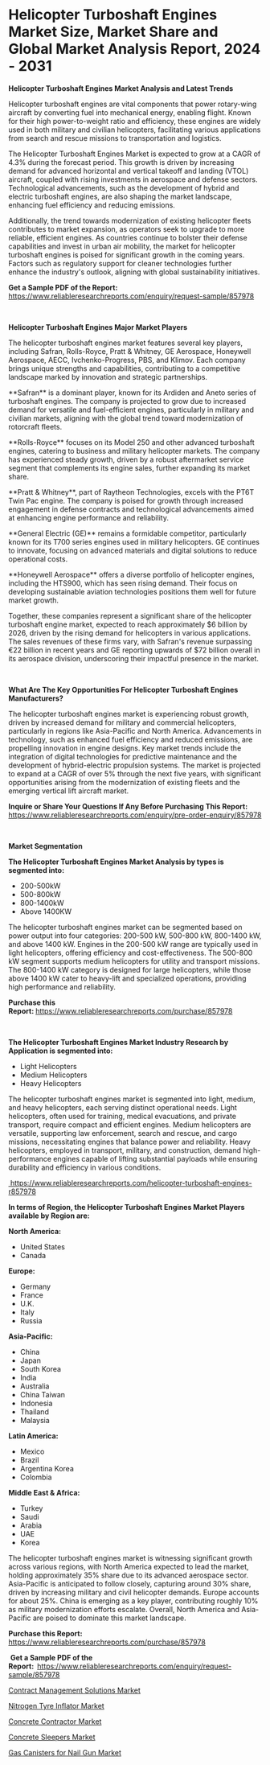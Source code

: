 <p><h1>Helicopter Turboshaft Engines Market Size, Market Share and Global Market Analysis Report, 2024 - 2031</h1></p><p><strong>Helicopter Turboshaft Engines Market Analysis and Latest Trends</strong></p>
<p><p>Helicopter turboshaft engines are vital components that power rotary-wing aircraft by converting fuel into mechanical energy, enabling flight. Known for their high power-to-weight ratio and efficiency, these engines are widely used in both military and civilian helicopters, facilitating various applications from search and rescue missions to transportation and logistics.</p><p>The Helicopter Turboshaft Engines Market is expected to grow at a CAGR of 4.3% during the forecast period. This growth is driven by increasing demand for advanced horizontal and vertical takeoff and landing (VTOL) aircraft, coupled with rising investments in aerospace and defense sectors. Technological advancements, such as the development of hybrid and electric turboshaft engines, are also shaping the market landscape, enhancing fuel efficiency and reducing emissions.</p><p>Additionally, the trend towards modernization of existing helicopter fleets contributes to market expansion, as operators seek to upgrade to more reliable, efficient engines. As countries continue to bolster their defense capabilities and invest in urban air mobility, the market for helicopter turboshaft engines is poised for significant growth in the coming years. Factors such as regulatory support for cleaner technologies further enhance the industry's outlook, aligning with global sustainability initiatives.</p></p>
<p><strong>Get a Sample PDF of the Report:&nbsp;</strong> <a href="https://www.reliableresearchreports.com/enquiry/request-sample/857978?utm_campaign=5&utm_medium=2&utm_source=Github&utm_content=ia&utm_term=02112024&utm_id=helicopter-turboshaft-engines">https://www.reliableresearchreports.com/enquiry/request-sample/857978</a></p>
<p>&nbsp;</p>
<p><strong>Helicopter Turboshaft Engines Major Market Players</strong></p>
<p><p>The helicopter turboshaft engines market features several key players, including Safran, Rolls-Royce, Pratt & Whitney, GE Aerospace, Honeywell Aerospace, AECC, Ivchenko-Progress, PBS, and Klimov. Each company brings unique strengths and capabilities, contributing to a competitive landscape marked by innovation and strategic partnerships.</p><p>**Safran** is a dominant player, known for its Ardiden and Aneto series of turboshaft engines. The company is projected to grow due to increased demand for versatile and fuel-efficient engines, particularly in military and civilian markets, aligning with the global trend toward modernization of rotorcraft fleets.</p><p>**Rolls-Royce** focuses on its Model 250 and other advanced turboshaft engines, catering to business and military helicopter markets. The company has experienced steady growth, driven by a robust aftermarket service segment that complements its engine sales, further expanding its market share.</p><p>**Pratt & Whitney**, part of Raytheon Technologies, excels with the PT6T Twin Pac engine. The company is poised for growth through increased engagement in defense contracts and technological advancements aimed at enhancing engine performance and reliability.</p><p>**General Electric (GE)** remains a formidable competitor, particularly known for its T700 series engines used in military helicopters. GE continues to innovate, focusing on advanced materials and digital solutions to reduce operational costs.</p><p>**Honeywell Aerospace** offers a diverse portfolio of helicopter engines, including the HTS900, which has seen rising demand. Their focus on developing sustainable aviation technologies positions them well for future market growth.</p><p>Together, these companies represent a significant share of the helicopter turboshaft engine market, expected to reach approximately $6 billion by 2026, driven by the rising demand for helicopters in various applications. The sales revenues of these firms vary, with Safran's revenue surpassing €22 billion in recent years and GE reporting upwards of $72 billion overall in its aerospace division, underscoring their impactful presence in the market.</p></p>
<p>&nbsp;</p>
<p><strong>What Are The Key Opportunities For Helicopter Turboshaft Engines Manufacturers?</strong></p>
<p><p>The helicopter turboshaft engines market is experiencing robust growth, driven by increased demand for military and commercial helicopters, particularly in regions like Asia-Pacific and North America. Advancements in technology, such as enhanced fuel efficiency and reduced emissions, are propelling innovation in engine designs. Key market trends include the integration of digital technologies for predictive maintenance and the development of hybrid-electric propulsion systems. The market is projected to expand at a CAGR of over 5% through the next five years, with significant opportunities arising from the modernization of existing fleets and the emerging vertical lift aircraft market.</p></p>
<p><strong>Inquire or Share Your Questions If Any Before Purchasing This Report:</strong> <a href="https://www.reliableresearchreports.com/enquiry/pre-order-enquiry/857978?utm_campaign=5&utm_medium=2&utm_source=Github&utm_content=ia&utm_term=02112024&utm_id=helicopter-turboshaft-engines">https://www.reliableresearchreports.com/enquiry/pre-order-enquiry/857978</a></p>
<p>&nbsp;</p>
<p><strong>Market Segmentation</strong></p>
<p><strong>The Helicopter Turboshaft Engines Market Analysis by types is segmented into:</strong></p>
<p><ul><li>200-500kW</li><li>500-800kW</li><li>800-1400kW</li><li>Above 1400KW</li></ul></p>
<p><p>The helicopter turboshaft engines market can be segmented based on power output into four categories: 200-500 kW, 500-800 kW, 800-1400 kW, and above 1400 kW. Engines in the 200-500 kW range are typically used in light helicopters, offering efficiency and cost-effectiveness. The 500-800 kW segment supports medium helicopters for utility and transport missions. The 800-1400 kW category is designed for large helicopters, while those above 1400 kW cater to heavy-lift and specialized operations, providing high performance and reliability.</p></p>
<p><strong>Purchase this Report:&nbsp;</strong><a href="https://www.reliableresearchreports.com/purchase/857978?utm_campaign=5&utm_medium=2&utm_source=Github&utm_content=ia&utm_term=02112024&utm_id=helicopter-turboshaft-engines">https://www.reliableresearchreports.com/purchase/857978</a></p>
<p>&nbsp;</p>
<p><strong>The Helicopter Turboshaft Engines Market Industry Research by Application is segmented into:</strong></p>
<p><ul><li>Light Helicopters</li><li>Medium Helicopters</li><li>Heavy Helicopters</li></ul></p>
<p><p>The helicopter turboshaft engines market is segmented into light, medium, and heavy helicopters, each serving distinct operational needs. Light helicopters, often used for training, medical evacuations, and private transport, require compact and efficient engines. Medium helicopters are versatile, supporting law enforcement, search and rescue, and cargo missions, necessitating engines that balance power and reliability. Heavy helicopters, employed in transport, military, and construction, demand high-performance engines capable of lifting substantial payloads while ensuring durability and efficiency in various conditions.</p></p>
<p><a href="https://www.reliableresearchreports.com/helicopter-turboshaft-engines-r857978?utm_campaign=5&utm_medium=2&utm_source=Github&utm_content=ia&utm_term=02112024&utm_id=helicopter-turboshaft-engines">&nbsp;https://www.reliableresearchreports.com/helicopter-turboshaft-engines-r857978</a></p>
<p><strong>In terms of Region, the Helicopter Turboshaft Engines Market Players available by Region are:</strong></p>
<p>
    <p> <strong> North America: </strong>
        <ul>
            <li>United States</li>
            <li>Canada</li>
        </ul>
        </p> 
    <p> <strong> Europe: </strong>
        <ul>
            <li>Germany</li>
            <li>France</li>
            <li>U.K.</li>
            <li>Italy</li>
            <li>Russia</li>
        </ul>
        </p> 
    <p> <strong> Asia-Pacific: </strong>
        <ul>
            <li>China</li>
            <li>Japan</li>
            <li>South Korea</li>
            <li>India</li>
            <li>Australia</li>
            <li>China Taiwan</li>
            <li>Indonesia</li>
            <li>Thailand</li>
            <li>Malaysia</li>
        </ul>
        </p> 
    <p> <strong> Latin America: </strong>
        <ul>
            <li>Mexico</li>
            <li>Brazil</li>
            <li>Argentina Korea</li>
            <li>Colombia</li>
        </ul>
        </p> 
    <p> <strong> Middle East & Africa: </strong>
        <ul>
            <li>Turkey</li>
            <li>Saudi</li>
            <li>Arabia</li>
            <li>UAE</li>
            <li>Korea</li>
        </ul>
    </p>
    </p>
<p><p>The helicopter turboshaft engines market is witnessing significant growth across various regions, with North America expected to lead the market, holding approximately 35% share due to its advanced aerospace sector. Asia-Pacific is anticipated to follow closely, capturing around 30% share, driven by increasing military and civil helicopter demands. Europe accounts for about 25%. China is emerging as a key player, contributing roughly 10% as military modernization efforts escalate. Overall, North America and Asia-Pacific are poised to dominate this market landscape.</p></p>
<p><strong>Purchase this Report: </strong><a href="https://www.reliableresearchreports.com/purchase/857978?utm_campaign=5&utm_medium=2&utm_source=Github&utm_content=ia&utm_term=02112024&utm_id=helicopter-turboshaft-engines">https://www.reliableresearchreports.com/purchase/857978</a></p>
<p>&nbsp;<strong>Get a Sample PDF of the Report:&nbsp;&nbsp;</strong><a href="https://www.reliableresearchreports.com/enquiry/request-sample/857978?utm_campaign=5&utm_medium=2&utm_source=Github&utm_content=ia&utm_term=02112024&utm_id=helicopter-turboshaft-engines">https://www.reliableresearchreports.com/enquiry/request-sample/857978</a></p>
<p><strong></strong></p>
<p><p><a href="https://www.linkedin.com/pulse/contract-management-solutions-market-trends-focusing-8jegf?utm_campaign=5&utm_medium=2&utm_source=Github&utm_content=ia&utm_term=02112024&utm_id=helicopter-turboshaft-engines">Contract Management Solutions Market</a></p><p><a href="https://github.com/RogerBennett414/Market-Research-Report-List-1/blob/main/nitrogen-tyre-inflator-market.md?utm_campaign=5&utm_medium=2&utm_source=Github&utm_content=ia&utm_term=02112024&utm_id=helicopter-turboshaft-engines">Nitrogen Tyre Inflator Market</a></p><p><a href="https://www.linkedin.com/pulse/deep-dive-concrete-contractor-market-itstrends-segmentation-2t8af?utm_campaign=5&utm_medium=2&utm_source=Github&utm_content=ia&utm_term=02112024&utm_id=helicopter-turboshaft-engines">Concrete Contractor Market</a></p><p><a href="https://github.com/SidorelaGurakuqi596/Market-Research-Report-List-1/blob/main/concrete-sleepers-market.md?utm_campaign=5&utm_medium=2&utm_source=Github&utm_content=ia&utm_term=02112024&utm_id=helicopter-turboshaft-engines">Concrete Sleepers Market</a></p><p><a href="https://issuu.com/reportprime-2/docs/gas-canisters-for-nail-gun-market-s_cdccd8bd5f2275?utm_campaign=5&utm_medium=2&utm_source=Github&utm_content=ia&utm_term=02112024&utm_id=helicopter-turboshaft-engines">Gas Canisters for Nail Gun Market</a></p></p>